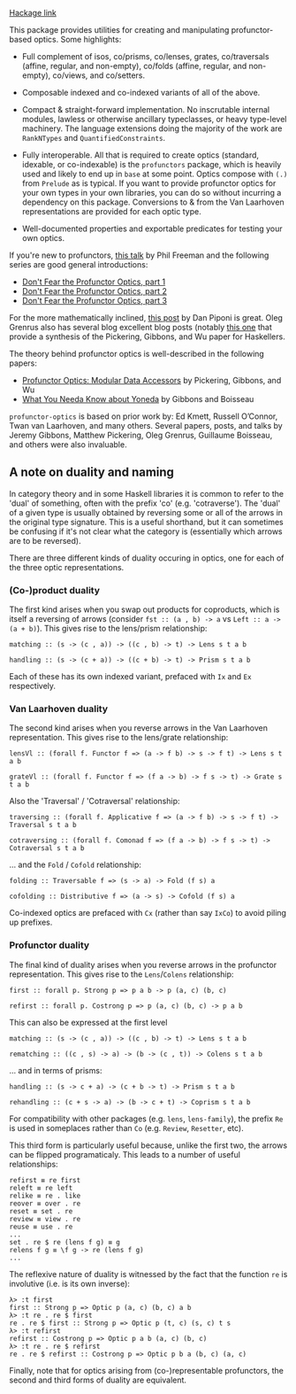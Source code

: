 [Hackage link](http://hackage.haskell.org/package/profunctor-optics)

This package provides utilities for creating and manipulating profunctor-based optics. Some highlights:
 
  * Full complement of isos, co/prisms, co/lenses, grates, co/traversals (affine, regular, and non-empty), co/folds (affine, regular, and non-empty), co/views, and co/setters.

  * Composable indexed and co-indexed variants of all of the above.

  * Compact & straight-forward implementation. No inscrutable internal modules, lawless or otherwise ancillary typeclasses, or heavy type-level machinery. The language extensions doing the majority of the work are `RankNTypes` and `QuantifiedConstraints`.

  * Fully interoperable. All that is required to create optics (standard, idexable, or co-indexable) is the `profunctors` package, which is heavily used and likely to end up in `base` at some point. Optics compose with `(.)` from `Prelude` as is typical. If you want to provide profunctor optics for your own types in your own libraries, you can do so without incurring a dependency on this package. Conversions to & from the Van Laarhoven representations are provided for each optic type.

  * Well-documented properties and exportable predicates for testing your own optics.


If you're new to profunctors, [this talk](https://www.youtube.com/watch?v=OJtGECfksds) by Phil Freeman and the following series are good general introductions:

- [Don't Fear the Profunctor Optics, part 1](https://github.com/hablapps/DontFearTheProfunctorOptics/blob/master/Optics.md)
- [Don't Fear the Profunctor Optics, part 2](https://github.com/hablapps/DontFearTheProfunctorOptics/blob/master/Profunctors.md)
- [Don't Fear the Profunctor Optics, part 3](https://github.com/hablapps/DontFearTheProfunctorOptics/blob/master/ProfunctorOptics.md)

For the more mathematically inclined, [this post](http://blog.sigfpe.com/2011/07/profunctors-in-haskell.html) by Dan Piponi is great. Oleg Grenrus also has several blog excellent blog posts (notably [this one](http://oleg.fi/gists/posts/2017-04-18-glassery.html) that provide a synthesis of the Pickering, Gibbons, and Wu paper for Haskellers.

The theory behind profunctor optics is well-described in the following papers:

- [Profunctor Optics: Modular Data Accessors](https://arxiv.org/abs/1703.10857) by Pickering, Gibbons, and Wu
- [What You Needa Know about Yoneda](https://www.cs.ox.ac.uk/jeremy.gibbons/publications/proyo.pdf) by Gibbons and Boisseau

`profunctor-optics` is based on prior work by: Ed Kmett, Russell O’Connor, Twan van Laarhoven, and many others. Several papers, posts, and talks by Jeremy Gibbons, Matthew Pickering, Oleg Grenrus, Guillaume Boisseau, and others were also invaluable.

## A note on duality and naming

In category theory and in some Haskell libraries it is common to refer to the 'dual' of something, often with the prefix 'co' (e.g. 'cotraverse').
The 'dual' of a given type is usually obtained by reversing some or all of the arrows in the original type signature. This is a useful shorthand, 
but it can sometimes be confusing if it's not clear what the category is (essentially which arrows are to be reversed).

There are three different kinds of duality occuring in optics, one for each of the three optic representations.

### (Co-)product duality

The first kind arises when you swap out products for coproducts, which is itself a reversing of arrows (consider `fst :: (a , b) -> a` vs `Left :: a -> (a + b)`).
This gives rise to the lens/prism relationship:

```
matching :: (s -> (c , a)) -> ((c , b) -> t) -> Lens s t a b

handling :: (s -> (c + a)) -> ((c + b) -> t) -> Prism s t a b
```

Each of these has its own indexed variant, prefaced with `Ix` and `Ex` respectively.

### Van Laarhoven duality

The second kind arises when you reverse arrows in the Van Laarhoven representation. This gives rise to the lens/grate relationship:

```
lensVl :: (forall f. Functor f => (a -> f b) -> s -> f t) -> Lens s t a b

grateVl :: (forall f. Functor f => (f a -> b) -> f s -> t) -> Grate s t a b 
```

Also the 'Traversal' / 'Cotraversal' relationship:
```
traversing :: (forall f. Applicative f => (a -> f b) -> s -> f t) -> Traversal s t a b
	
cotraversing :: (forall f. Comonad f => (f a -> b) -> f s -> t) -> Cotraversal s t a b
```

... and the `Fold` / `Cofold` relationship:

```
folding :: Traversable f => (s -> a) -> Fold (f s) a

cofolding :: Distributive f => (a -> s) -> Cofold (f s) a
```

Co-indexed optics are prefaced with `Cx` (rather than say `IxCo`) to avoid piling up prefixes. 

### Profunctor duality

The final kind of duality arises when you reverse arrows in the profunctor representation. This gives rise to the `Lens`/`Colens` relationship:

```
first :: forall p. Strong p => p a b -> p (a, c) (b, c)

refirst :: forall p. Costrong p => p (a, c) (b, c) -> p a b
```

This can also be expressed at the first level 

```
matching :: (s -> (c , a)) -> ((c , b) -> t) -> Lens s t a b

rematching :: ((c , s) -> a) -> (b -> (c , t)) -> Colens s t a b
```

... and in terms of prisms:
```
handling :: (s -> c + a) -> (c + b -> t) -> Prism s t a b

rehandling :: (c + s -> a) -> (b -> c + t) -> Coprism s t a b
```

For compatibility with other packages (e.g. `lens`, `lens-family`), the prefix `Re` is used in someplaces rather than `Co` (e.g. `Review`, `Resetter`, etc).

This third form is particularly useful because, unlike the first two, the arrows can be flipped programaticaly. 
This leads to a number of useful relationships:

```
refirst ≡ re first
releft ≡ re left
relike ≡ re . like
reover ≡ over . re
reset ≡ set . re
review ≡ view . re
reuse ≡ use . re
...
set . re $ re (lens f g) ≡ g
relens f g ≡ \f g -> re (lens f g)
...

```

The reflexive nature of duality is witnessed by the fact that the function `re` is involutive (i.e. is its own inverse):

```
λ> :t first
first :: Strong p => Optic p (a, c) (b, c) a b
λ> :t re . re $ first
re . re $ first :: Strong p => Optic p (t, c) (s, c) t s
λ> :t refirst
refirst :: Costrong p => Optic p a b (a, c) (b, c)
λ> :t re . re $ refirst
re . re $ refirst :: Costrong p => Optic p b a (b, c) (a, c)
```

Finally, note that for optics arising from (co-)representable profunctors, the second and third forms of duality are equivalent.
